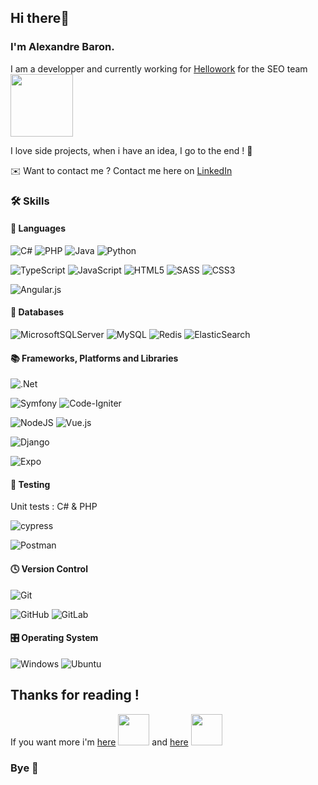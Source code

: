 ## Hi there👋

### I'm Alexandre Baron. 
I am a developper and currently working for [Hellowork](https://hellowork.com/) for the SEO team
<img src="https://f.hellowork.com/hellowork-corp/2022/05/HelloWork_logo.png" width="100">

I love side projects, when i have an idea, I go to the end ! 💪

✉️ Want to contact me ? Contact me here on [LinkedIn](https://fr.linkedin.com/in/alexandre-baron) 

### 🛠️ Skills

#### 📝 Languages
![C#](https://img.shields.io/badge/c%23-%23239120.svg?style=for-the-badge&logo=c-sharp&logoColor=white) ![PHP](https://img.shields.io/badge/php-%23777BB4.svg?style=for-the-badge&logo=php&logoColor=white)  ![Java](https://img.shields.io/badge/java-%23ED8B00.svg?style=for-the-badge&logo=java&logoColor=white) ![Python](https://img.shields.io/badge/python-3670A0?style=for-the-badge&logo=python&logoColor=ffdd54) 

![TypeScript](https://img.shields.io/badge/typescript-%23007ACC.svg?style=for-the-badge&logo=typescript&logoColor=white) ![JavaScript](https://img.shields.io/badge/javascript-%23323330.svg?style=for-the-badge&logo=javascript&logoColor=%23F7DF1E) ![HTML5](https://img.shields.io/badge/html5-%23E34F26.svg?style=for-the-badge&logo=html5&logoColor=white) ![SASS](https://img.shields.io/badge/SASS-hotpink.svg?style=for-the-badge&logo=SASS&logoColor=white) ![CSS3](https://img.shields.io/badge/css3-%231572B6.svg?style=for-the-badge&logo=css3&logoColor=white)

![Angular.js](https://img.shields.io/badge/angular.js-%23E23237.svg?style=for-the-badge&logo=angularjs&logoColor=white)
#### 💾 Databases
 ![MicrosoftSQLServer](https://img.shields.io/badge/Microsoft%20SQL%20Sever-CC2927?style=for-the-badge&logo=microsoft%20sql%20server&logoColor=white) ![MySQL](https://img.shields.io/badge/mysql-%2300f.svg?style=for-the-badge&logo=mysql&logoColor=white) ![Redis](https://img.shields.io/badge/redis-%23DD0031.svg?style=for-the-badge&logo=redis&logoColor=white) ![ElasticSearch](https://img.shields.io/badge/-ElasticSearch-005571?style=for-the-badge&logo=elasticsearch)
 #### 📚  Frameworks, Platforms and Libraries
![.Net](https://img.shields.io/badge/.NET-5C2D91?style=for-the-badge&logo=.net&logoColor=white) 

![Symfony](https://img.shields.io/badge/symfony-%23000000.svg?style=for-the-badge&logo=symfony&logoColor=white) ![Code-Igniter](https://img.shields.io/badge/CodeIgniter-%23EF4223.svg?style=for-the-badge&logo=codeIgniter&logoColor=white) 

![NodeJS](https://img.shields.io/badge/node.js-6DA55F?style=for-the-badge&logo=node.js&logoColor=white) ![Vue.js](https://img.shields.io/badge/vuejs-%2335495e.svg?style=for-the-badge&logo=vuedotjs&logoColor=%234FC08D)

![Django](https://img.shields.io/badge/django-%23092E20.svg?style=for-the-badge&logo=django&logoColor=white)

![Expo](https://img.shields.io/badge/expo-1C1E24?style=for-the-badge&logo=expo&logoColor=#D04A37)
#### 🧪  Testing
Unit tests : C# & PHP

![cypress](https://img.shields.io/badge/-cypress-%23E5E5E5?style=for-the-badge&logo=cypress&logoColor=058a5e)

![Postman](https://img.shields.io/badge/Postman-FF6C37?style=for-the-badge&logo=postman&logoColor=white)
#### 🕓  Version Control
![Git](https://img.shields.io/badge/git-%23F05033.svg?style=for-the-badge&logo=git&logoColor=white)

![GitHub](https://img.shields.io/badge/github-%23121011.svg?style=for-the-badge&logo=github&logoColor=white) ![GitLab](https://img.shields.io/badge/gitlab-%23181717.svg?style=for-the-badge&logo=gitlab&logoColor=white)
#### 🎛️ Operating System
![Windows](https://img.shields.io/badge/Windows-0078D6?style=for-the-badge&logo=windows&logoColor=white) ![Ubuntu](https://img.shields.io/badge/Ubuntu-E95420?style=for-the-badge&logo=ubuntu&logoColor=white)

## Thanks for reading !
If you want more i'm [here](https://www.instagram.com/alex.san.dre/) 
<img src="https://upload.wikimedia.org/wikipedia/commons/a/a5/Instagram_icon.png" width="50"> and [here](https://open.spotify.com/user/jhOwc1k1o3ueh22mfopk4hp52)
<img src="https://upload.wikimedia.org/wikipedia/commons/1/19/Spotify_logo_without_text.svg" width="50"> 

### Bye 👋
